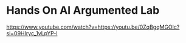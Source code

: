 # Hands On AI Argumented Lab
https://www.youtube.com/watch?v=<https://youtu.be/0ZqBgqMGOlc?si=09HIryc_1vLpYP-l>
